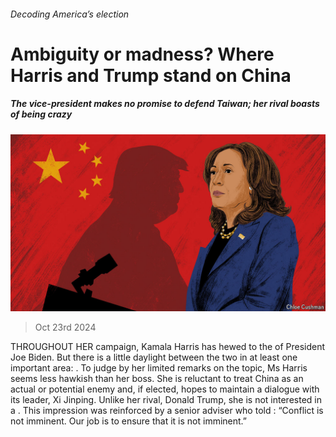 ###### Decoding America’s election

# Ambiguity or madness? Where Harris and Trump stand on China 

##### The vice-president makes no promise to defend Taiwan; her rival boasts of being crazy 

![image](images/20241026_CND001.jpg) 

> Oct 23rd 2024 

THROUGHOUT HER campaign, Kamala Harris has hewed to the  of President Joe Biden. But there is a little daylight between the two in at least one important area: . To judge by her limited remarks on the topic, Ms Harris seems less hawkish than her boss. She is reluctant to treat China as an actual or potential enemy and, if elected, hopes to maintain a dialogue with its leader, Xi Jinping. Unlike her rival, Donald Trump, she is not interested in a . This impression was reinforced by a senior adviser who told : “Conflict is not imminent. Our job is to ensure that it is not imminent.” 

